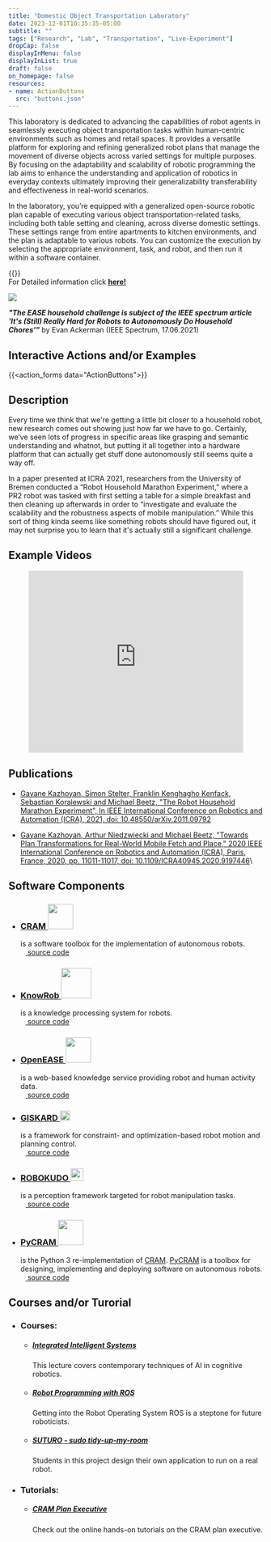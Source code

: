 ```yaml
---
title: "Domestic Object Transportation Laboratory"
date: 2023-12-01T10:35:35-05:00
subtitle: ""
tags: ["Research", "Lab", "Transportation", "Live-Experiment"]
dropCap: false
displayInMenu: false
displayInList: true
draft: false
on_homepage: false
resources:
- name: ActionButtons
  src: "buttons.json"
---
```


This laboratory is dedicated to advancing the capabilities of robot agents in seamlessly executing object transportation tasks within human-centric environments such as homes and retail spaces. It provides a versatile platform for exploring and refining generalized robot plans that manage the movement of diverse objects across varied settings for multiple purposes. By focusing on the adaptability and scalability of robotic programming the lab aims to enhance the understanding and application of robotics in everyday contexts ultimately improving their generalizability transferability and effectiveness in real-world scenarios.


In the laboratory, you’re equipped with a generalized open-source robotic plan
capable of executing various object transportation-related tasks, including both table
setting and cleaning, across diverse domestic settings. These settings range from
entire apartments to kitchen environments, and the plan is adaptable to various
robots. You can customize the execution by selecting the appropriate environment,
task, and robot, and then run it within a software container.

<param class="hidde-after-preview">
{{<action_forms data="ActionButtons">}}

<div class="hidde-after-preview">
  For Detailed information click
  <a class="btn btn-success" target="_blank" href="domestic-object-transportation-laboratory"><b>here!</b></a>
</div>

<!--more-->

<script>
    // Add Authors(1 or 2) info to the list

    // var authors = [
      // {
      //     img: "********.png",
      //     name: "********",
      //     tel: "+49 421 218 ********",
      //     fax: "+49 421 218 ********",
      //     mail: "********@cs.uni-bremen.de",
      //     profile: "https://ai.uni-bremen.de/team/*********"
      // },
      // {
      //     img: "********.png",
      //     name: "********",
      //     tel: "+49 421 218 ********",
      //     fax: "+49 421 218 ********",
      //     mail: "********@cs.uni-bremen.de",
      //     profile: "https://ai.uni-bremen.de/team/*********"
      // },
      // ];
  </script>
  
  <script>
    if (authors.length === 1)
    {
      document.write(
        '<div class="main-well-flex-container2">' +
          '<div class="left-main-well-flex2">' +
              '<img src="' + authors[0].img + '">' +
          '</div>' +
          '<div class="right-main-well-flex2">' +
              '<h3>' + authors[0].name + '</h3>' +
              'Tel: ' + authors[0].tel + ' <br>' +
              'Fax: ' + authors[0].fax + ' <br>' +
              'Mail: <a href="mailto:' + authors[0].mail + '">' + authors[0].mail + '</a> <br>' +
              '<a href="' + authors[0].profile + '">' +
                '<span>Profile</span>' +
              '</a>' +
          '</div>' +
        '</div>'
      );
    }
    else
    {
      document.write(
        '<div class="main-well-flex-container2">' +
  
          '<div class="left-main-well-flex2">' +
              '<div class="main-well-flex-container2">' +
                  '<div class="left-main-well-flex3">' +
                      '<img src="' + authors[0].img + '" >' +
                  '</div>' +
                  '<div class="right-main-well-flex3">' +
                      '<h3>' + authors[0].name + '</h3>' +
                      'Tel: ' + authors[0].tel + ' <br>' +
                      'Fax: ' + authors[0].fax + ' <br>' +
                      'Mail: <a href="mailto:' + authors[0].mail + '">' + authors[0].mail + '</a> <br>' +
                      '<a href="' + authors[0].profile + '">' +
                        '<span>Profile</span>' +
                      '</a>' +
                  '</div>' +
              '</div>' +
          '</div>' +
  
          '<div class="left-main-well-flex2">' +
              '<div class="main-well-flex-container2">' +
                  '<div class="left-main-well-flex3">' +
                      '<img src="' + authors[1].img + '" >' +
                  '</div>' +
                  '<div class="right-main-well-flex3">' +
                      '<h3>' + authors[1].name + '</h3>' +
                      'Tel: ' + authors[1].tel + ' <br>' +
                      'Fax: ' + authors[1].fax + ' <br>' +
                      'Mail: <a href="mailto:' + authors[1].mail + '">' + authors[1].mail + '</a> <br>' +
                      '<a href="' + authors[1].profile + '">' +
                        '<span>Profile</span>' +
                      '</a>' +
                  '</div>' +
              '</div>' +
          '</div>' +
  
          '</div>'
      );
    }
  
  </script>

![](https://iris.informatik.uni-bremen.de/textbook/content/picking_up_actions.png)

***"The EASE household challenge is subject of the IEEE spectrum article 'It's (Still) Really Hard for Robots to Autonomously Do Household Chores'"*** by Evan Ackerman (IEEE Spectrum, 17.06.2021)


Interactive Actions and/or Examples
---

{{<action_forms data="ActionButtons">}}


Description
---

Every time we think that we're getting a little bit closer to a household robot, new research comes out showing just how far we have to go. Certainly, we’ve seen lots of progress in specific areas like grasping and semantic understanding and whatnot, but putting it all together into a hardware platform that can actually get stuff done autonomously still seems quite a way off.

In a paper presented at ICRA 2021, researchers from the University of Bremen conducted a “Robot Household Marathon Experiment,” where a PR2 robot was tasked with first setting a table for a simple breakfast and then cleaning up afterwards in order to “investigate and evaluate the scalability and the robustness aspects of mobile manipulation.” While this sort of thing kinda seems like something robots should have figured out, it may not surprise you to learn that it's actually still a significant challenge.


Example Videos
---

<figure class="video_container">
  <iframe width="100%" height="360" src="https://www.youtube.com/embed/pv_n9FQRoZQ?si=j3CB2Sj4itd_1qlC" title="YouTube video player" frameborder="0" allow="accelerometer; autoplay; clipboard-write; encrypted-media; gyroscope; picture-in-picture; web-share" allowfullscreen="true"></iframe>
</figure>


Publications
---

- [Gayane Kazhoyan, Simon Stelter, Franklin Kenghagho Kenfack, Sebastian Koralewski and Michael Beetz, "The Robot Household Marathon Experiment", In IEEE International Conference on Robotics and Automation (ICRA), 2021, doi: 10.48550/arXiv.2011.09792](https://arxiv.org/abs/2011.09792)

- [Gayane Kazhoyan, Arthur Niedzwiecki and Michael Beetz, "Towards Plan Transformations for Real-World Mobile Fetch and Place," 2020 IEEE International Conference on Robotics and Automation (ICRA), Paris, France, 2020, pp. 11011-11017, doi: 10.1109/ICRA40945.2020.9197446](https://ieeexplore.ieee.org/document/9197446)\


Software Components
---

- ### [CRAM <img class="sc-image" src="https://ai.uni-bremen.de/_media/team/cramlogocropped.png" height=50>](https://cram-system.org/)
  is a software toolbox for the implementation of autonomous robots.\
  [<img class="sc-image" src="https://iris.informatik.uni-bremen.de/images/github.svg" height=10> source code](https://github.com/cram2/cram)
  
- ### [KnowRob <img class="sc-image" src="https://ai.uni-bremen.de/_media/projects/knowrob.png" height=60>](https://www.knowrob.org/)
  is a knowledge processing system for robots.\
  [<img class="sc-image" src="https://iris.informatik.uni-bremen.de/images/github.svg" height=10> source code](https://github.com/knowrob/knowrob)

- ### [OpenEASE <img class="sc-image" src="https://ai.uni-bremen.de/_media/team/oe-logo2.png" height=50>](http://www.open-ease.org/)
  is a web-based knowledge service providing robot and human activity data.\
  [<img class="sc-image" src="https://iris.informatik.uni-bremen.de/images/github.svg" height=10> source code](https://github.com/ease-crc/openease)

- ### [GISKARD <img class="sc-image" src="https://ai.uni-bremen.de/_media/team/giskard_logo_tmp.png" height=20>](https://github.com/SemRoCo/giskardpy)
  is a framework for constraint- and optimization-based robot motion and planning control.\
  [<img class="sc-image" src="https://iris.informatik.uni-bremen.de/images/github.svg" height=10> source code](https://github.com/SemRoCo/giskardpy)

- ### [ROBOKUDO <img class="sc-image" src="https://ai.uni-bremen.de/_media/team/rk_logo_v3-300px.png" height=25>](https://robokudo.ai.uni-bremen.de/)
  is a perception framework targeted for robot manipulation tasks.\
  [<img class="sc-image" src="https://iris.informatik.uni-bremen.de/images/github.svg" height=10> source code](https://gitlab.informatik.uni-bremen.de/robokudo/robokudo)

- ### [PyCRAM <img class="sc-image" src="https://pycram.readthedocs.io/en/latest/_images/pycram_logo.png" height=50>](https://pycram.readthedocs.io/en/latest/index.html)
  is the Python 3 re-implementation of [CRAM](https://cram-system.org/). [PyCRAM](https://pycram.readthedocs.io/en/latest/index.html) is a toolbox for designing, implementing and deploying software on autonomous robots.\
  [<img class="sc-image" src="https://iris.informatik.uni-bremen.de/images/github.svg" height=10> source code](https://github.com/cram2/pycram)


Courses and/or Turorial
---

- ### Courses:

  + ##### [Integrated Intelligent Systems](https://ai.uni-bremen.de/teaching/le-iis-ws23)
    This lecture covers contemporary techniques of AI in cognitive robotics.

  + ##### [Robot Programming with ROS](https://ai.uni-bremen.de/teaching/cs-ros-ws23)
    Getting into the Robot Operating System ROS is a steptone for future roboticists.

  + ##### [SUTURO - sudo tidy-up-my-room](https://ai.uni-bremen.de/teaching/pr-suturo-ws23)
    Students in this project design their own application to run on a real robot.


- ### Tutorials:

  + ##### [CRAM Plan Executive](https://cram-system.org/tutorials)
    Check out the online hands-on tutorials on the CRAM plan executive.

